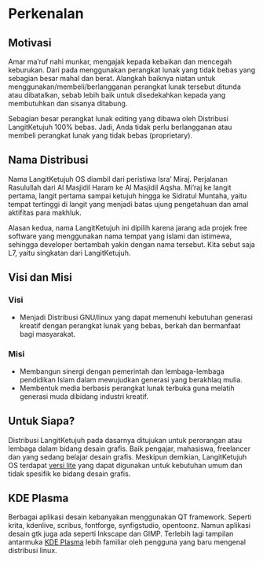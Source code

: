 # Perkenalan

## Motivasi

Amar ma’ruf nahi munkar, mengajak kepada kebaikan dan mencegah keburukan. Dari pada menggunakan perangkat lunak yang tidak bebas yang sebagian besar mahal dan berat. Alangkah baiknya niatan untuk menggunakan/membeli/berlangganan perangkat lunak tersebut ditunda atau dibatalkan, sebab lebih baik untuk disedekahkan kepada yang membutuhkan dan sisanya ditabung.

Sebagian besar perangkat lunak editing yang dibawa oleh Distribusi LangitKetujuh 100% bebas. Jadi, Anda tidak perlu berlangganan atau membeli perangkat lunak yang tidak bebas (proprietary).

## Nama Distribusi

Nama LangitKetujuh OS diambil dari peristiwa Isra’ Miraj. Perjalanan Rasulullah dari Al Masjidil Haram ke Al Masjidil Aqsha. Mi’raj ke langit pertama, langit pertama sampai ketujuh hingga ke Sidratul Muntaha, yaitu tempat tertinggi di langit yang menjadi batas ujung pengetahuan dan amal aktifitas para makhluk.

Alasan kedua, nama LangitKetujuh ini dipilih karena jarang ada projek free software yang menggunakan nama tempat yang islami dan istimewa, sehingga developer bertambah yakin dengan nama tersebut. Kita sebut saja L7, yaitu singkatan dari LangitKetujuh.

## Visi dan Misi

### Visi

* Menjadi Distribusi GNU/linux yang dapat memenuhi kebutuhan generasi kreatif dengan perangkat lunak yang bebas, berkah dan bermanfaat bagi masyarakat.

### Misi

* Membangun sinergi dengan pemerintah dan lembaga-lembaga pendidikan Islam dalam mewujudkan generasi yang berakhlaq mulia.
* Membentuk media berbasis perangkat lunak terbuka guna melatih generasi muda dibidang industri kreatif.

## Untuk Siapa?

Distribusi LangitKetujuh pada dasarnya ditujukan untuk perorangan atau lembaga dalam bidang desain grafis. Baik pengajar, mahasiswa, freelancer dan yang sedang belajar desain grafis. Meskipun demikian, LangitKetujuh OS terdapat [versi lite](../perbandingan/lite-vs-pro.md) yang dapat digunakan untuk kebutuhan umum dan tidak spesifik ke bidang desain grafis.

## KDE Plasma

Berbagai aplikasi desain kebanyakan menggunakan QT framework. Seperti krita, kdenlive, scribus, fontforge, synfigstudio, opentoonz. Namun aplikasi desain gtk juga ada seperti Inkscape dan GIMP. Terlebih lagi tampilan antarmuka [KDE Plasma](https://kde.org/plasma-desktop/) lebih familiar oleh pengguna yang baru mengenal distribusi linux.
